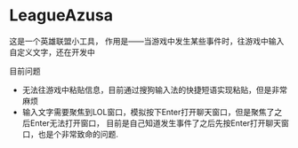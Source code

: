 # LeagueAzusa
这是一个英雄联盟小工具，
作用是——当游戏中发生某些事件时，往游戏中输入自定义文字，还在开发中

目前问题
- 无法往游戏中粘贴信息，目前通过搜狗输入法的快捷短语实现粘贴，但是非常麻烦
- 输入文字需要聚焦到LOL窗口，模拟按下Enter打开聊天窗口，但是聚焦了之后Enter无法打开窗口，
  目前是自己知道发生事件了之后先按Enter打开聊天窗口，也是个非常致命的问题.
